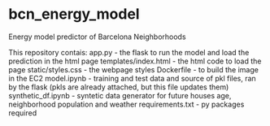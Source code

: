# bcn_energy_model
Energy model predictor of Barcelona Neighborhoods

This repository contais: 
app.py - the flask to run the model and load the prediction in the html page
templates/index.html - the html code to load the page
static/styles.css - the webpage styles
Dockerfile - to build the image in the EC2
model.ipynb - training and test data and source of pkl files, ran by the flask (pkls are already attached, but this file updates them)
synthetic_df.ipynb - syntetic data generator for future houses age, neighborhood population and weather
requirements.txt - py packages required
